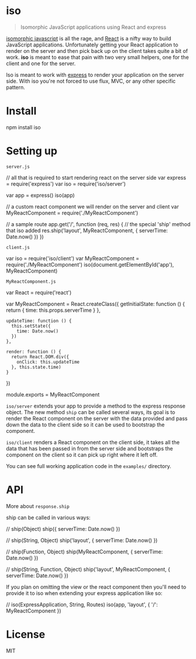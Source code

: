 # iso

> Isomorphic JavaScript applications using React and express

[isomorphic javascript](http://nerds.airbnb.com/isomorphic-javascript-future-web-apps/)
is all the rage, and [React](https://facebook.github.io/react/) is a nifty way
to build JavaScript applications. Unfortunately getting your React application to render
on the server and then pick back up on the client takes quite a bit of work. **iso** is
meant to ease that pain with two very small helpers, one for the client and one for the server.

Iso is meant to work with [express](http://expressjs.com/) to render your application on the
server side. With iso you're not forced to use flux, MVC, or any other specific pattern.

# Install

  npm install iso

# Setting up

`server.js`

  // all that is required to start rendering react on the server side
  var express = require('express')
  var iso = require('iso/server')

  var app = express()
  iso(app)

  // a custom react component we will render on the server and client
  var MyReactComponent = require('./MyReactComponent')

  // a sample route
  app.get('/', function (req, res) {
    // the special 'ship' method that iso added
    res.ship('layout', MyReactComponent, {
      serverTime: Date.now()
    })
  })

`client.js`

  var iso = require('iso/client')
  var MyReactComponent = require('./MyReactComponent')
  iso(document.getElementById('app'), MyReactComponent)

`MyReactComponent.js`

  var React = require('react')

  var MyReactComponent = React.createClass({
    getInitialState: function () {
      return {
        time: this.props.serverTime
      }
    },

    updateTime: function () {
      this.setState({
        time: Date.now()
      })
    },

    render: function () {
      return React.DOM.div({
        onClick: this.updateTime
      }, this.state.time)
    }
  })

  module.exports = MyReactComponent

`iso/server` extends your app to provide a method to the express response object.
The new method `ship` can be called several ways, its goal is to render the React
component on the server with the data provided and pass down the data to the client
side so it can be used to bootstrap the component.

`iso/client` renders a React component on the client side, it takes all the
data that has been passed in from the server side and bootstraps the component
on the client so it can pick up right where it left off.

You can see full working application code in the `examples/` directory.

# API

More about `response.ship`

ship can be called in various ways:

  // ship(Object)
  ship({
    serverTime: Date.now()
  })

  // ship(String, Object)
  ship('layout', {
    serverTime: Date.now()
  })

  // ship(Function, Object)
  ship(MyReactComponent, {
    serverTime: Date.now()
  })

  // ship(String, Function, Object)
  ship('layout', MyReactComponent, {
    serverTime: Date.now()
  })

If you plan on omitting the view or the react component then you'll need to provide
it to iso when extending your express application like so:

  // iso(ExpressApplication, String, Routes)
  iso(app, 'layout', {
    '/': MyReactComponent
  })

# License

MIT
